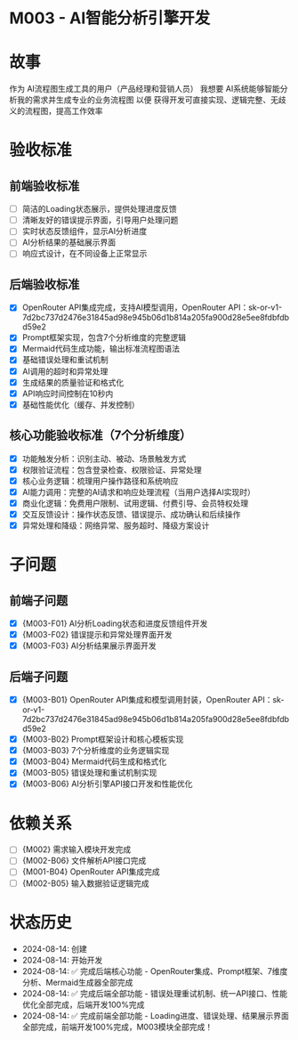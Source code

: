 # M003 - AI智能分析引擎开发

# 故事
作为 AI流程图生成工具的用户（产品经理和营销人员）
我想要 AI系统能够智能分析我的需求并生成专业的业务流程图
以便 获得开发可直接实现、逻辑完整、无歧义的流程图，提高工作效率

# 验收标准

## 前端验收标准
- [ ] 简洁的Loading状态展示，提供处理进度反馈
- [ ] 清晰友好的错误提示界面，引导用户处理问题
- [ ] 实时状态反馈组件，显示AI分析进度
- [ ] AI分析结果的基础展示界面
- [ ] 响应式设计，在不同设备上正常显示

## 后端验收标准
- [x] OpenRouter API集成完成，支持AI模型调用，OpenRouter API：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
- [x] Prompt框架实现，包含7个分析维度的完整逻辑
- [x] Mermaid代码生成功能，输出标准流程图语法
- [x] 基础错误处理和重试机制
- [x] AI调用的超时和异常处理
- [x] 生成结果的质量验证和格式化
- [x] API响应时间控制在10秒内
- [x] 基础性能优化（缓存、并发控制）

## 核心功能验收标准（7个分析维度）
- [x] 功能触发分析：识别主动、被动、场景触发方式
- [x] 权限验证流程：包含登录检查、权限验证、异常处理
- [x] 核心业务逻辑：梳理用户操作路径和系统响应
- [x] AI能力调用：完整的AI请求和响应处理流程（当用户选择AI实现时）
- [x] 商业化逻辑：免费用户限制、试用逻辑、付费引导、会员特权处理
- [x] 交互反馈设计：操作状态反馈、错误提示、成功确认和后续操作
- [x] 异常处理和降级：网络异常、服务超时、降级方案设计

# 子问题

## 前端子问题
- [x] {M003-F01} AI分析Loading状态和进度反馈组件开发
- [x] {M003-F02} 错误提示和异常处理界面开发
- [x] {M003-F03} AI分析结果展示界面开发

## 后端子问题
- [x] {M003-B01} OpenRouter API集成和模型调用封装，OpenRouter API：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
- [x] {M003-B02} Prompt框架设计和核心模板实现
- [x] {M003-B03} 7个分析维度的业务逻辑实现
- [x] {M003-B04} Mermaid代码生成和格式化
- [x] {M003-B05} 错误处理和重试机制实现
- [x] {M003-B06} AI分析引擎API接口开发和性能优化

# 依赖关系
- [ ] {M002} 需求输入模块开发完成
- [ ] {M002-B06} 文件解析API接口完成
- [ ] {M001-B04} OpenRouter API集成完成
- [ ] {M002-B05} 输入数据验证逻辑完成

# 状态历史
- 2024-08-14: 创建
- 2024-08-14: 开始开发
- 2024-08-14: ✅ 完成后端核心功能 - OpenRouter集成、Prompt框架、7维度分析、Mermaid生成器全部完成
- 2024-08-14: ✅ 完成后端全部功能 - 错误处理重试机制、统一API接口、性能优化全部完成，后端开发100%完成
- 2024-08-14: ✅ 完成前端全部功能 - Loading进度、错误处理、结果展示界面全部完成，前端开发100%完成，M003模块全部完成！
